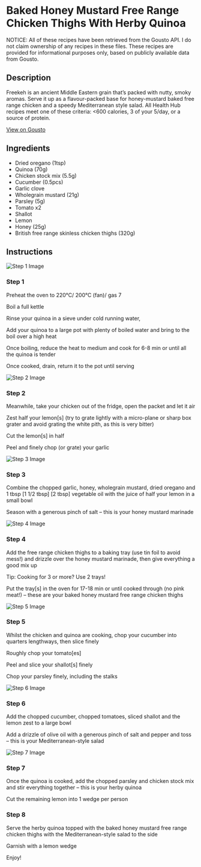 # Baked Honey Mustard Free Range Chicken Thighs With Herby Quinoa

NOTICE: All of these recipes have been retrieved from the Gousto API. I do not claim ownership of any recipes in these files. These recipes are provided for informational purposes only, based on publicly available data from Gousto.

## Description

Freekeh is an ancient Middle Eastern grain that’s packed with nutty, smoky aromas. Serve it up as a flavour-packed base for honey-mustard baked free range chicken and a speedy Mediterranean style salad. All Health Hub recipes meet one of these criteria: <600 calories, 3 of your 5/day, or a source of protein.

[View on Gousto](https://www.gousto.co.uk/recipes/cookbook/baked-honey-mustard-free-range-chicken-thighs-with-quinoa)

## Ingredients

- Dried oregano (1tsp)
- Quinoa (70g)
- Chicken stock mix (5.5g)
- Cucumber (0.5pcs)
- Garlic clove
- Wholegrain mustard (21g)
- Parsley (5g)
- Tomato x2
- Shallot
- Lemon
- Honey (25g)
- British free range skinless chicken thighs (320g)

## Instructions

![Step 1 Image](https://production-media.gousto.co.uk/cms/recipe-step-image/step-1-31-1714477284844-x200.jpg)

### Step 1

Preheat the oven to 220°C/ 200°C (fan)/ gas 7

Boil a full kettle 

Rinse your quinoa in a sieve under cold running water, 

Add your quinoa to a large pot with plenty of boiled water and bring to the boil over a high heat 

Once boiling, reduce the heat to medium and cook for 6-8 min or until all the quinoa is tender 

Once cooked, drain, return it to the pot until serving

![Step 2 Image](https://production-media.gousto.co.uk/cms/recipe-step-image/step-2-30-1714477291888-x200.jpg)

### Step 2

Meanwhile, take your chicken out of the fridge, open the packet and let it air

Zest half your<span class="text-danger"> </span>lemon[s] (try to grate lightly with a micro-plane or sharp box grater and avoid grating the white pith, as this is very bitter)

Cut the lemon[s] in half

Peel and finely chop (or grate) your garlic

![Step 3 Image](https://production-media.gousto.co.uk/cms/recipe-step-image/step-3-36-1714477295304-x200.jpg)

### Step 3

Combine the chopped garlic, honey, wholegrain mustard, dried oregano and 1 tbsp <span class="text-purple">[1 1/2 tbsp]</span> <span class="text-danger">[2 tbsp]</span> vegetable oil with the juice of half your<span class="text-danger"> </span>lemon in a small bowl

Season with a generous pinch of salt – this is your honey mustard marinade

![Step 4 Image](https://production-media.gousto.co.uk/cms/recipe-step-image/step-4-31-1714477300038-x200.jpg)

### Step 4

Add the free range chicken thighs to a baking tray (use tin foil to avoid mess!) and drizzle over the honey mustard marinade, then give everything a good mix up

Tip: Cooking for 3 or more? Use 2 trays!

Put the tray[s] in the oven for 17-18 min or until cooked through (no pink meat!) – these are your baked honey mustard free range chicken thighs

![Step 5 Image](https://production-media.gousto.co.uk/cms/recipe-step-image/step-5-32-1714477303272-x200.jpg)

### Step 5

Whilst the chicken and quinoa are cooking, chop your cucumber into quarters lengthways, then slice finely

Roughly chop your tomato[es]

Peel and slice your shallot[s] finely

Chop your parsley finely, including the stalks

![Step 6 Image](https://production-media.gousto.co.uk/cms/recipe-step-image/step-6-32-1714477306612-x200.jpg)

### Step 6

Add the chopped cucumber, chopped tomatoes, sliced shallot and the lemon zest to a large bowl

Add a drizzle of olive oil with a generous pinch of salt and pepper and toss – this is your Mediterranean-style salad

![Step 7 Image](https://production-media.gousto.co.uk/cms/recipe-step-image/step-7-32-1714477310409-x200.jpg)

### Step 7

Once the quinoa is cooked, add the chopped parsley and chicken stock mix and stir everything together – this is your herby quinoa

Cut the remaining lemon into 1 wedge per person

### Step 8

Serve the herby quinoa topped with the baked honey mustard free range chicken thighs with the Mediterranean-style salad to the side

Garnish with a lemon wedge

Enjoy!

